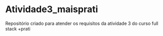 # Atividade3_maisprati
Repositório criado para atender os requisitos da atividade 3 do curso full stack +prati
